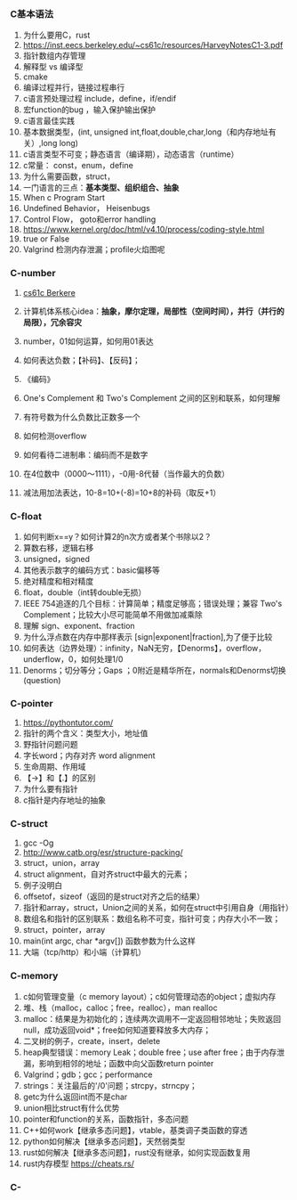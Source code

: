 ### C基本语法

1. 为什么要用C，rust
2. https://inst.eecs.berkeley.edu/~cs61c/resources/HarveyNotesC1-3.pdf
3. 指针数组内存管理
4. 解释型 vs 编译型
5. cmake
6. 编译过程并行，链接过程串行
7. c语言预处理过程 include，define，if/endif
8. 宏function的bug ，输入保护输出保护
9. c语言最佳实践
10. 基本数据类型，(int, unsigned int,float,double,char,long（和内存地址有关）,long long)
11. c语言类型不可变；静态语言（编译期），动态语言（runtime）
12. c常量： const，enum，define
13. 为什么需要函数，struct，
14. 一门语言的三点：**基本类型、组织组合、抽象**
15. When c Program Start
16. Undefined Behavior， Heisenbugs
17. Control Flow， goto和error handling
18. https://www.kernel.org/doc/html/v4.10/process/coding-style.html
19. true or False
20. Valgrind 检测内存泄漏；profile火焰图呢

### C-number

1. [cs61c Berkere](https://cs61c.org/sp23/)
2. 计算机体系核心idea：**抽象，摩尔定理，局部性（空间时间），并行（并行的局限），冗余容灾**

3. number，01如何运算，如何用01表达
4. 如何表达负数；【补码】、【反码】；
5. 《编码》
6. One's Complement 和 Two's Complement 之间的区别和联系，如何理解
7. 有符号数为什么负数比正数多一个
8. 如何检测overflow
9. 如何看待二进制串：编码而不是数字
10. 在4位数中（0000～1111），-0用-8代替（当作最大的负数）
11. 减法用加法表达，10-8=10+(-8)=10+8的补码（取反+1）

### C-float

1. 如何判断x==y？如何计算2的n次方或者某个书除以2？
2. 算数右移，逻辑右移
3. unsigned，signed
4. 其他表示数字的编码方式：basic偏移等
4. 绝对精度和相对精度
5. float，double（int转double无损）
6. IEEE 754追逐的几个目标：计算简单；精度足够高；错误处理；兼容 Two's Complement；比较大小尽可能简单不用做加减乘除
7. 理解 sign、exponent、fraction
8. 为什么浮点数在内存中那样表示 [sign|exponent|fraction],为了便于比较
9. 如何表达（边界处理）：infinity，NaN无穷，【Denorms】，overflow，underflow，0，如何处理1/0
10. Denorms；切分等分；Gaps ；0附近是精华所在，normals和Denorms切换 (question)

### C-pointer

1. https://pythontutor.com/
2. 指针的两个含义：类型大小，地址值
3. 野指针问题问题
4. 字长word；内存对齐 word alignment
5. 生命周期、作用域
6. 【->】和【.】的区别
7. 为什么要有指针
8. c指针是内存地址的抽象


### C-struct

1. gcc -Og
2. http://www.catb.org/esr/structure-packing/
3. struct，union，array
4. struct alignment，自对齐struct中最大的元素；
5. 例子没明白
6. offsetof，sizeof（返回的是struct对齐之后的结果）
7. 指针和array，struct，Union之间的关系，如何在struct中引用自身（用指针）
8. 数组名和指针的区别联系：数组名称不可变，指针可变；内存大小不一致；
9. struct，pointer，array
10. main(int argc, char *argv[]) 函数参数为什么这样
11. 大端（tcp/http）和小端（计算机）

### C-memory

1. c如何管理变量（c memory layout）；c如何管理动态的object；虚拟内存
2. 堆、栈（malloc，calloc；free，realloc），man realloc
3. malloc：结果是为初始化的；连续两次调用不一定返回相邻地址；失败返回null，成功返回void*；free如何知道要释放多大内存；
4. 二叉树的例子，create，insert，delete
5. heap典型错误：memory Leak；double free；use after free；由于内存泄漏，影响到相邻的地址；函数中向父函数return pointer
6. Valgrind；gdb；gcc；performance
7. strings：关注最后的'/0'问题；strcpy，strncpy；
8. getc为什么返回int而不是char
9. union相比struct有什么优势
10. pointer和function的关系，函数指针，多态问题
11. C++如何work【继承多态问题】，vtable，基类调子类函数的穿透
12. python如何解决【继承多态问题】，天然弱类型
13. rust如何解决【继承多态问题】，rust没有继承，如何实现函数复用
14. rust内存模型 https://cheats.rs/


### C-